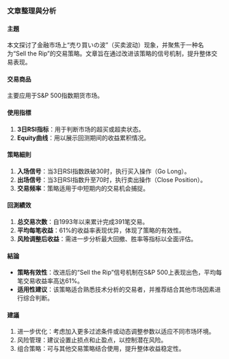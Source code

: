 ### 文章整理與分析

#### 主題  
本文探讨了金融市场上“売り買いの波”（买卖波动）现象，并聚焦于一种名为“Sell the Rip”的交易策略。文章旨在通过改进该策略的信号机制，提升整体交易表现。

#### 交易商品  
主要应用于S&P 500指数期货市场。

#### 使用指標  
1. **3日RSI指标**：用于判断市场的超买或超卖状态。
2. **Equity曲线**：用以展示回测期间的收益累积情况。

#### 策略細則  
1. **入场信号**：当3日RSI指数跌破30时，执行买入操作（Go Long）。
2. **出场信号**：当3日RSI指数升至70时，执行卖出操作（Close Position）。
3. **交易频率**：策略适用于中短期内的交易机会捕捉。

#### 回測績效  
1. **总交易次数**：自1993年以来累计完成391笔交易。
2. **平均每笔收益**：61%的收益率表现优异，体现了策略的有效性。
3. **风险调整后收益**：需进一步分析最大回撤、胜率等指标以全面评估。

#### 結論  
- **策略有效性**：改进后的“Sell the Rip”信号机制在S&P 500上表现出色，平均每笔交易收益率高达61%。
- **适用性建议**：该策略适合熟悉技术分析的交易者，并推荐结合其他市场因素进行综合判断。

#### 建議  
1. 进一步优化：考虑加入更多过滤条件或动态调整参数以适应不同市场环境。
2. 风险管理：建议设置止损点和止盈点，以控制潜在风险。
3. 组合策略：可与其他交易策略结合使用，提升整体收益稳定性。
